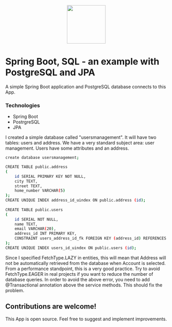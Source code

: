 <p align="center">
  <img src="https://seeklogo.com/images/S/spring-logo-9A2BC78AAF-seeklogo.com.png" width="120">
</p>

# Spring Boot, SQL - an example with PostgreSQL and JPA

A simple Spring Boot application and PostgreSQL database connects to this App.

### Technologies
- Spring Boot
- PostrgreSQL
- JPA

I created a simple database called "usersmanagement". 
It will have two tables: users and address. We have a very standard subject area: user management. Users have some attributes and an address.

```sh
create database usersmanagement;

CREATE TABLE public.address
(
    id SERIAL PRIMARY KEY NOT NULL,
    city TEXT,
    street TEXT,
    home_number VARCHAR(5)
);
CREATE UNIQUE INDEX address_id_uindex ON public.address (id);
 
CREATE TABLE public.users
(
    id SERIAL NOT NULL,
    name TEXT,
    email VARCHAR(20),
    address_id INT PRIMARY KEY,
    CONSTRAINT users_address_id_fk FOREIGN KEY (address_id) REFERENCES address (id)
);
CREATE UNIQUE INDEX users_id_uindex ON public.users (id);
```

Since I specified FetchType.LAZY in entities, this will mean that Address will not be automatically retrieved from the database when Account is selected. 
From a performance standpoint, this is a very good practice. Try to avoid FetchType.EAGER in real projects if you want to reduce the number of database queries. 
In order to avoid the above error, you need to add @Transactional annotation above the service methods. This should fix the problem.

## Contributions are welcome!

This App is open source. Feel free to suggest and implement improvements.
